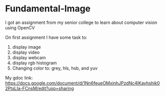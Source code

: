 # Fundamental-Image
I got an assignment from my senior college to learn about computer vision using OpenCV

On first assignment I have some task to:
1. display image
2. display video
3. display webcam
4. display rgb histogram 
5. Changing color to: grey, hls, hsb, and yuv

My gdoc link: https://docs.google.com/document/d/1Nn6feueOMxinhJPzdNc4IKayhshik02PtsLIa-FCnsM/edit?usp=sharing
